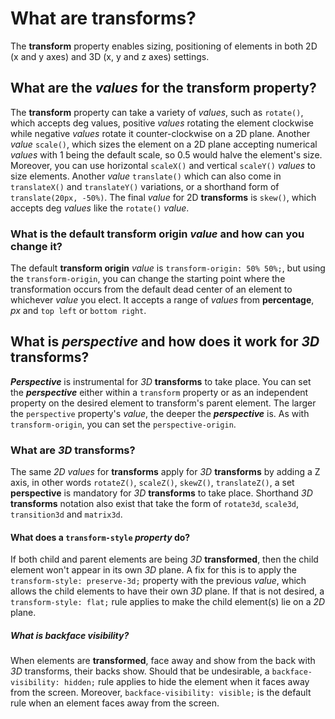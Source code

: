 # What are **transforms**?

The **transform** property enables sizing, positioning of elements in both 2D (x and y axes) and 3D (x, y and z axes) settings.

## What are the _values_ for the **transform** property?

The **transform** property can take a variety of _values_, such as `rotate()`, which accepts deg values, positive _values_ rotating the element clockwise while negative _values_ rotate it counter-clockwise on a 2D plane. Another _value_ `scale()`, which sizes the element on a 2D plane accepting numerical _values_ with 1 being the default scale, so 0.5 would halve the element's size. Moreover, you can use horizontal `scaleX()` and vertical `scaleY()` _values_ to size elements. Another _value_ `translate()` which can also come in `translateX()` and `translateY()` variations, or a shorthand form of `translate(20px, -50%)`. The final _value_ for 2D **transforms** is `skew()`, which accepts deg _values_ like the `rotate()` _value_.

### What is the default **transform origin** _value_ and how can you change it?

The default **transform origin** _value_ is `transform-origin: 50% 50%;`, but using the `transform-origin`, you can change the starting point where the transformation occurs from the default dead center of an element to whichever _value_ you elect. It accepts a range of _values_ from **percentage**, _px_ and `top left` or `bottom right`.

## What is **_perspective_** and how does it work for _3D_ **transforms**?

**_Perspective_** is instrumental for _3D_ **transforms** to take place. You can set the **_perspective_** either within a `transform` property or as an independent property on the desired element to transform's parent element. The larger the `perspective` property's _value_, the deeper the **_perspective_** is. As with `transform-origin`, you can set the `perspective-origin`.

### What are _3D_ **transforms**?

The same _2D values_ for **transforms** apply for _3D_ **transforms** by adding a Z axis, in other words `rotateZ()`, `scaleZ()`, `skewZ()`, `translateZ()`, a set **perspective** is mandatory for _3D_ **transforms** to take place. Shorthand _3D_ **transforms** notation also exist that take the form of `rotate3d`, `scale3d`, `transition3d` and `matrix3d`.

#### What does a `transform-style` _property_ do?

If both child and parent elements are being _3D_ **transformed**, then the child element won't appear in its own _3D_ plane. A fix for this is to apply the `transform-style: preserve-3d;` property with the previous _value_, which allows the child elements to have their own _3D_ plane. If that is not desired, a `transform-style: flat;` rule applies to make the child element(s) lie on a _2D_ plane.

##### What is **backface visibility**?

When elements are **transformed**, face away and show from the back with _3D_ transforms, their backs show. Should that be undesirable, a `backface-visibility: hidden;` rule applies to hide the element when it faces away from the screen. Moreover, `backface-visibility: visible;` is the default rule when an element faces away from the screen.
